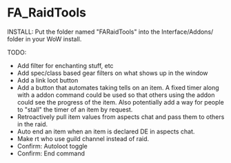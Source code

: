 FA_RaidTools
============

INSTALL: Put the folder named "FARaidTools" into the Interface/Addons/ folder in your WoW install.

TODO:
- Add filter for enchanting stuff, etc
- Add spec/class based gear filters on what shows up in the window
- Add a link loot button
- Add a button that automates taking tells on an item. A fixed timer along with a addon command could be used so that others using the addon could see the progress of the item. Also potentially add a way for people to "stall" the timer of an item by request.
- Retroactively pull item values from aspects chat and pass them to others in the raid.
- Auto end an item when an item is declared DE in aspects chat.
- Make rt who use guild channel instead of raid.
- Confirm: Autoloot toggle
- Confirm: End command
